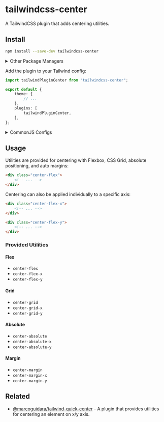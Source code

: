 # tailwindcss-center

A TailwindCSS plugin that adds centering utilities.

## Install

```sh
npm install --save-dev tailwindcss-center
```

<details>
<summary>Other Package Managers</summary>

```sh
yarn add --dev tailwindcss-center
```

</details>

Add the plugin to your Tailwind config:

```ts
import tailwindPluginCenter from "tailwindcss-center";

export default {
	theme: {
		// ...
	},
	plugins: [
		tailwindPluginCenter,
	],
};
```

<details>
<summary>CommonJS Configs</summary>

```ts
module.exports = {
	theme: {
		// ...
	},
	plugins: [
		require("tailwindcss-center"),
	],
};
```

</details>

## Usage

Utilities are provided for centering with Flexbox, CSS Grid, absolute positioning, and auto margins:

```html
<div class="center-flex">
	<!-- ... -->
</div>
```

Centering can also be applied individually to a specific axis:

```html
<div class="center-flex-x">
	<!-- ... -->
</div>

<div class="center-flex-y">
	<!-- ... -->
</div>
```

### Provided Utilities

#### Flex

- `center-flex`
- `center-flex-x`
- `center-flex-y`

#### Grid

- `center-grid`
- `center-grid-x`
- `center-grid-y`

#### Absolute

- `center-absolute`
- `center-absolute-x`
- `center-absolute-y`

#### Margin

- `center-margin`
- `center-margin-x`
- `center-margin-y`

## Related

- [@marcoguidara/tailwind-quick-center](https://github.com/marcoguidara/tailwindcss-quick-center) - A plugin that provides utilities for centering an element on x/y axis.
